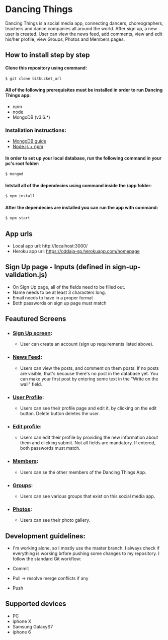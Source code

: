 # Dancing Things

Dancing Things is a social media app, connecting dancers, choreographers, teachers and dance companies all around the world. After sign up, a new user is created. User can view the news feed, add comments, view and edit his/her profile, view Groups, Photos and Members pages.

## How to install step by step
#### Clone this repository using command: 

```bash
$ git clone bitbucket_url
```

#### All of the following prerequisites must be installed in order to run Dancing Things app:
* npm
* node
* MongoDB (v3.6.*)

### Installation instructions:
* [MongoDB guide](https://docs.mongodb.com/manual/installation/)
* [Node.js + npm](https://nodejs.org/en/download/)

#### In order to set up your local database, run the following command in your pc's root folder: 

```bash
$ mongod
```

#### Intstall all of the dependecies using command inside the /app folder: 

```bash
$ npm install
```

#### After the dependecies are installed you can run the app  with command:
```bash
$ npm start
```

## App urls
* Local app url: http://localhost:3000/
* Heroku app url: https://oddaja-sp.herokuapp.com/homepage

## Sign Up page - Inputs (defined in sign-up-validation.js)
* On Sign Up page, all of the fields need to be filled out. 
* Name needs to be at least 3 characters long.
* Email needs to have in a proper format 
* Both passwords on sign up page must match

## Feautured Screens

* ### [Sign Up screen](screenshots/signup.png):
	* User can create an account (sign up requirements listed above).
	
* ### [News Feed](screeshots/index.png):
	* Users can view the posts, and comment on them posts. If no posts are visible, that's because there's no post in the database yet. You can make your first post by entering some text in the "Write on the wall" field.
	
* ### [User Profile](screeshots/profile.png):
	* Users can see their profile page and edit it, by clicking on the edit button. Delete button deletes the user.

* ### [Edit profile](screeshots/editprofile.png):
	* Users can edit their profile by providing the new information about them and clicking submit. Not all fields are mandatory. If entered, both passwords must match.
	
* ### [Members](screeshots/members.png):
	* Users can se the other members of the Dancing Things App.
	
* ### [Groups](screeshots/groups.png):
	* Users can see various groups that exist on this social media app.

* ### [Photos](screeshots/photos.png):
	* Users can see their photo gallery.


## Development guidelines:

* I'm working alone, so I mostly use the master branch. I always check if everything is working brfore pushing some changes to my repository. I follow the standard Git workflow:

* Commit
* Pull -> resolve merge conflicts if any
* Push

## Supported devices
* PC
* iphone X
* Samsung GalaxyS7
* iphone 6
	
